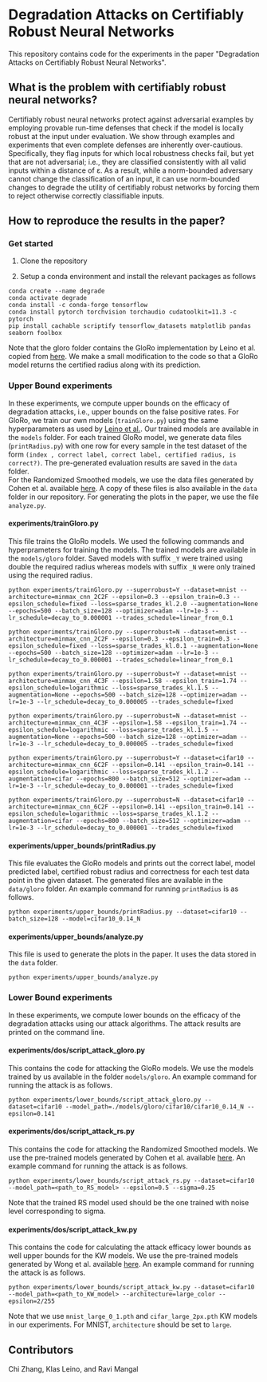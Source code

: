 # Degradation Attacks on Certifiably Robust Neural Networks
This repository contains code for the experiments in the  paper "Degradation Attacks on Certifiably Robust Neural Networks". 

## What is the problem with certifiably robust neural networks?
Certifiably robust neural networks protect against adversarial examples by employing provable run-time defenses that check if the model is locally robust at the input under evaluation. We show through examples and experiments that even complete defenses are inherently over-cautious. 
Specifically, they flag inputs for which local robustness checks fail, but yet that are not adversarial; 
i.e., they are classified consistently with all valid inputs within a distance of ε. 
As a result, while a norm-bounded adversary cannot change the classification of an input, it can use norm-bounded changes to degrade the utility of certifiably robust networks by forcing them to reject otherwise correctly classifiable inputs. 

## How to reproduce the results in the paper?

### Get started 

1. Clone the repository

2. Setup a conda environment and install the relevant packages as follows
```
conda create --name degrade
conda activate degrade
conda install -c conda-forge tensorflow 
conda install pytorch torchvision torchaudio cudatoolkit=11.3 -c pytorch
pip install cachable scriptify tensorflow_datasets matplotlib pandas seaborn foolbox
```
Note that the gloro folder contains the GloRo implementation by Leino et al. copied from [here](https://github.com/klasleino/gloro). We make a small modification to the code so that a GloRo model returns the certified radius along with its prediction. 


### Upper Bound experiments
In these experiments, we compute upper bounds on the efficacy of degradation attacks, i.e., upper bounds on the false positive rates. 
For GloRo, we train our own models (`trainGloro.py`) using the same hyperparameters as used by [Leino et al.](https://arxiv.org/abs/2102.08452). Our trained models are available in the `models` folder. 
For each trained GloRo model, we generate data files (`printRadius.py`) with one row for every sample in the test dataset of the form `(index , correct label, correct label, certified radius, is correct?)`. The pre-generated evaluation results are saved in the `data` folder.  
For the Randomized Smoothed models, we use the data files generated by Cohen et al. available [here](https://github.com/locuslab/smoothing/tree/master/data/certify). A copy of these files is also available in the `data` folder in our repository. 
For generating the plots in the paper, we use the file `analyze.py`.

#### experiments/trainGloro.py

This file trains the GloRo models. We used the following commands and hyperprameters for training the models. The trained models are available in the `models/gloro` folder. Saved models with suffix `_Y` were trained using double the required radius whereas models with suffix `_N` were only trained using the required radius.
```
python experiments/trainGloro.py --superrobust=Y --dataset=mnist --architecture=minmax_cnn_2C2F --epsilon=0.3 --epsilon_train=0.3 --epsilon_schedule=fixed --loss=sparse_trades_kl.2.0 --augmentation=None --epochs=500 --batch_size=128 --optimizer=adam --lr=1e-3 --lr_schedule=decay_to_0.000001 --trades_schedule=linear_from_0.1

python experiments/trainGloro.py --superrobust=N --dataset=mnist --architecture=minmax_cnn_2C2F --epsilon=0.3 --epsilon_train=0.3 --epsilon_schedule=fixed --loss=sparse_trades_kl.0.1 --augmentation=None --epochs=500 --batch_size=128 --optimizer=adam --lr=1e-3 --lr_schedule=decay_to_0.000001 --trades_schedule=linear_from_0.1

python experiments/trainGloro.py --superrobust=Y --dataset=mnist --architecture=minmax_cnn_4C3F --epsilon=1.58 --epsilon_train=1.74 --epsilon_schedule=logarithmic --loss=sparse_trades_kl.1.5 --augmentation=None --epochs=500 --batch_size=128 --optimizer=adam --lr=1e-3 --lr_schedule=decay_to_0.000005 --trades_schedule=fixed

python experiments/trainGloro.py --superrobust=N --dataset=mnist --architecture=minmax_cnn_4C3F --epsilon=1.58 --epsilon_train=1.74 --epsilon_schedule=logarithmic --loss=sparse_trades_kl.1.5 --augmentation=None --epochs=500 --batch_size=128 --optimizer=adam --lr=1e-3 --lr_schedule=decay_to_0.000005 --trades_schedule=fixed

python experiments/trainGloro.py --superrobust=Y --dataset=cifar10 --architecture=minmax_cnn_6C2F --epsilon=0.141 --epsilon_train=0.141 --epsilon_schedule=logarithmic --loss=sparse_trades_kl.1.2 --augmentation=cifar --epochs=800 --batch_size=512 --optimizer=adam --lr=1e-3 --lr_schedule=decay_to_0.000001 --trades_schedule=fixed

python experiments/trainGloro.py --superrobust=N --dataset=cifar10 --architecture=minmax_cnn_6C2F --epsilon=0.141 --epsilon_train=0.141 --epsilon_schedule=logarithmic --loss=sparse_trades_kl.1.2 --augmentation=cifar --epochs=800 --batch_size=512 --optimizer=adam --lr=1e-3 --lr_schedule=decay_to_0.000001 --trades_schedule=fixed
```

#### experiments/upper_bounds/printRadius.py
This file evaluates the GloRo models and prints out the correct label, model predicted label, certified robust radius and correctness for each test data point in the given dataset.
The generated files are available in the `data/gloro` folder. An example command for running `printRadius` is as follows.

```
python experiments/upper_bounds/printRadius.py --dataset=cifar10 --batch_size=128 --model=cifar10_0.14_N
```


#### experiments/upper_bounds/analyze.py
This file is used to generate the plots in the paper. It uses the data stored in the `data` folder.

```
python experiments/upper_bounds/analyze.py
```

### Lower Bound experiments
In these experiments, we compute lower bounds on the efficacy of the degradation attacks using our attack algorithms. The attack results are printed on the command line.

#### experiments/dos/script_attack_gloro.py
This contains the code for attacking the GloRo models.
We use the models trained by us available in the folder `models/gloro`.
An example command for running the attack is as follows.
```
python experiments/lower_bounds/script_attack_gloro.py --dataset=cifar10 --model_path=./models/gloro/cifar10/cifar10_0.14_N --epsilon=0.141 

```

#### experiments/dos/script_attack_rs.py
This contains the code for attacking the Randomized Smoothed models. 
We use the pre-trained models generated by Cohen et al. available [here](https://drive.google.com/file/d/1h_TpbXm5haY5f-l4--IKylmdz6tvPoR4/view?usp=sharing).
An example command for running the attack is as follows.
```
python experiments/lower_bounds/script_attack_rs.py --dataset=cifar10 --model_path=<path_to_RS_model> --epsilon=0.5 --sigma=0.25 

```
Note that the trained RS model used should be the one trained with noise level corresponding to sigma.
 
#### experiments/dos/script_attack_kw.py 
This contains the code for calculating the attack efficacy lower bounds as well upper bounds for the KW models.
We use the pre-trained models generated by Wong et al. available [here](https://github.com/locuslab/convex_adversarial/tree/master/models_scaled).
An example command for running the attack is as follows.
```
python experiments/lower_bounds/script_attack_kw.py --dataset=cifar10 --model_path=<path_to_KW_model> --architecture=large_color --epsilon=2/255 

```
Note that we use `mnist_large_0_1.pth` and `cifar_large_2px.pth` KW models in our experiments. For MNIST, `architecture` should be set to `large`.

## Contributors
Chi Zhang, Klas Leino, and Ravi Mangal
